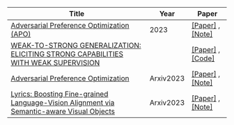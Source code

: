 | Title| Year |Paper|
| ------- | ----- | ------ |
|[Adversarial Preference Optimization (APO)](https://arxiv.org/abs/2311.08045)|2023|[[Paper]](https://arxiv.org/abs/2311.08045) ,[[Note]](https://mp.weixin.qq.com/s/6eLumNCmn_D6SuoH4Wj0CA)|
|[WEAK-TO-STRONG GENERALIZATION: ELICITING STRONG CAPABILITIES WITH WEAK SUPERVISION](https://cdn.openai.com/papers/weak-to-strong-generalization.pdf)||[[Paper]](https://cdn.openai.com/papers/weak-to-strong-generalization.pdf) ,[[Code]](https://github.com/openai/weak-to-strong)|
|[Adversarial Preference Optimization](https://arxiv.org/abs/2311.08045)|Arxiv2023|[[Paper]](https://arxiv.org/abs/2311.08045) ,[[Note]](https://mp.weixin.qq.com/s/Pk9xmrRR3-8ftepMCmlwbA)|
|[Lyrics: Boosting Fine-grained Language-Vision Alignment via Semantic-aware Visual Objects](https://arxiv.org/pdf/2312.05278.pdf)|Arxiv2023|[[Paper]](https://arxiv.org/pdf/2312.05278.pdf) ,[[Note]](https://hf.co/spaces/IDEA-CCNL/Ziya-Visual-Lyrics)|
